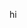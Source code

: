 hi
<!---
noobklng/noobklng is a ✨ special ✨ repository because its `README.md` (this file) appears on your GitHub profile.
You can click the Preview link to take a look at your changes.
--->
